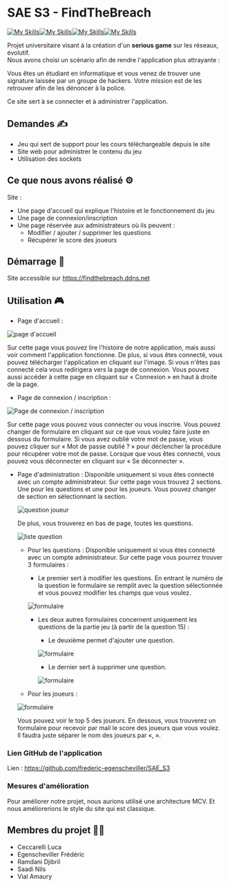
# SAE S3 - FindTheBreach




[![My Skills](https://skills.thijs.gg/icons?i=php)](https://skills.thijs.gg)[![My Skills](https://skills.thijs.gg/icons?i=html)](https://skills.thijs.gg)[![My Skills](https://skills.thijs.gg/icons?i=css)](https://skills.thijs.gg)[![My Skills](https://skills.thijs.gg/icons?i=js)](https://skills.thijs.gg)

Projet universitaire visant à la création d'un **serious game** sur les réseaux, évolutif.  
Nous avons choisi un scénario afin de rendre l'application plus attrayante :   

Vous êtes un étudiant en informatique et vous venez de trouver une signature laissée par un groupe de hackers. Votre mission est de les retrouver afin de les dénoncer à la police.  

Ce site sert à se connecter et à administrer l'application.

## Demandes ✍️

- Jeu qui sert de support pour les cours téléchargeable depuis le site
- Site web pour administrer le contenu du jeu
- Utilisation des sockets

## Ce que nous avons réalisé ⚙️

Site :

- Une page d'accueil qui explique l'histoire et le fonctionnement du jeu
- Une page de connexion/inscription
- Une page réservée aux administrateurs où ils peuvent :
  - Modifier / ajouter / supprimer les questions
  - Récupérer le score des joueurs

## Démarrage 🚀

Site accessible sur <https://findthebreach.ddns.net>

## Utilisation 🎮

- Page d'accueil :

![page d'accueil](imagesReadme/index.png)

  Sur cette page vous pouvez lire l'histoire de notre application, mais aussi voir comment l'application fonctionne. De plus, si vous êtes connecté, vous pouvez télécharger l'application en cliquant sur l'image. Si vous n'êtes pas connecté cela vous redirigera vers la page de connexion. Vous pouvez aussi accéder à cette page en cliquant sur « Connexion » en haut à droite de la page.

- Page de connexion / inscription :

![Page de connexion / inscription](imagesReadme/connxion.jpg)

  Sur cette page vous pouvez vous connecter ou vous inscrire. Vous pouvez changer de formulaire en cliquant sur ce que vous voulez faire juste en dessous du formulaire. Si vous avez oublié votre mot de passe, vous pouvez cliquer sur « Mot de passe oublié ? » pour déclencher la procédure pour récupérer votre mot de passe. Lorsque que vous êtes connecté, vous pouvez vous déconnecter en cliquant sur « Se déconnecter ».

- Page d'administration :
  Disponible uniquement si vous êtes connecté avec un compte administrateur.
  Sur cette page vous trouvez 2 sections. Une pour les questions et une pour les joueurs. Vous pouvez changer de section en sélectionnant la section.
  
  ![question joueur](imagesReadme/questionjoueur.png)
  
  De plus, vous trouverez en bas de page, toutes les questions.
  
  ![liste question](imagesReadme/question.png)

  - Pour les questions :
    Disponible uniquement si vous êtes connecté avec un compte administrateur.
    Sur cette page vous pourrez trouver 3 formulaires :
    - Le premier sert à modifier les questions. En entrant le numéro de la question le formulaire se remplit avec la question sélectionnée et vous pouvez modifier les champs que vous voulez.
    
    ![formulaire](imagesReadme/form1.png)
    
    - Les deux autres formulaires concernent uniquement les questions de la partie jeu (à partir de la question 15) :
      - Le deuxième permet d'ajouter une question.
      
      ![formulaire](imagesReadme/form2.png)
      
      - Le dernier sert à supprimer une question.
      
      ![formulaire](imagesReadme/form3.png)

  - Pour les joueurs :
  
  ![formulaire](imagesReadme/joueur.png)
  
    Vous pouvez voir le top 5 des joueurs. En dessous, vous trouverez un formulaire pour recevoir par mail le score des joueurs que vous voulez. Il faudra juste séparer le nom des joueurs par «, ».

### Lien GitHub de l'application

Lien : https://github.com/frederic-egenscheviller/SAE_S3

### Mesures d'amélioration

Pour améliorer notre projet, nous aurions utilisé une architecture MCV. Et nous améliorerions le style du site qui est classique.

## Membres du projet 🧑‍💻

- Ceccarelli Luca
- Egenscheviller Frédéric
- Ramdani Djibril
- Saadi Nils
- Vial Amaury
